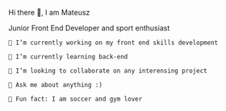 Hi there 👋, I am Mateusz

Junior Front End Developer and sport enthusiast

    🔭 I’m currently working on my front end skills development

    🌱 I’m currently learning back-end

    👯 I’m looking to collaborate on any interensing project

    💬 Ask me about anything :)

    💞️ Fun fact: I am soccer and gym lover
    
    



<!---
MateuszSzy/MateuszSzy is a ✨ special ✨ repository because its `README.md` (this file) appears on your GitHub profile.
You can click the Preview link to take a look at your changes.
--->
